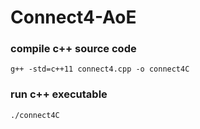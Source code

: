 # Connect4-AoE

### compile c++ source code
`g++ -std=c++11 connect4.cpp -o connect4C`

### run c++ executable
`./connect4C`
